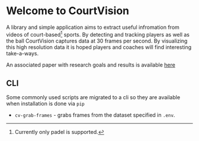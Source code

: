 # Welcome to CourtVision
A library and simple application aims to extract useful infromation from videos of court-based[^1] sports. By detecting and tracking players as well as the ball CourtVision captures data at 30 frames per second. By visualizing this high resolution data it is hoped players and coaches will find interesting take-a-ways.

An associated paper with research goals and results is available [here](https://github.com/BenjaminDev/courtvision/blob/main/docs/paper/main.pdf)






[^1]: Currently only padel is supported.

## CLI
Some commonly used scripts are migrated to a cli so they are available when installation is done via `pip`

* `cv-grab-frames` - grabs frames from the dataset specified in `.env`.
